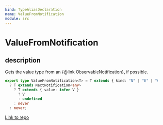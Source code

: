 ```yaml
---
kind: TypeAliasDeclaration
name: ValueFromNotification
module: src
---
```


# ValueFromNotification

## description

Gets the value type from an {@link ObservableNotification}, if possible.

```ts
export type ValueFromNotification<T> = T extends { kind: "N" | "E" | "C" }
  ? T extends NextNotification<any>
    ? T extends { value: infer V }
      ? V
      : undefined
    : never
  : never;
```

[Link to repo](https://github.com/ReactiveX/rxjs/blob/master/src/internal/types.ts#L245-L249)
